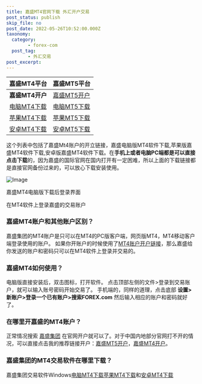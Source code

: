 ```yaml
---
title: 嘉盛MT4官网下载 外汇开户交易
post_status: publish
skip_file: no
post_date: 2022-05-26T10:52:00.000Z
taxonomy:
  category:
        - forex-com
  post_tag:
        - 外汇交易
post_excerpt: 
---
```

| 嘉盛MT4平台 | 嘉盛MT5平台 |
| :--- | :--- |
| **嘉盛MT4开户** | [嘉盛MT5开户](https://application.denglupingtai.com/cn-mt5-partner/step/1?ibcode=JIAWMT5) |
| [电脑MT4下载](https://download.mql5.com/cdn/web/8536/mt4/forexcomglobalcn4setup.exe) | [电脑MT5下载](https://download.mql5.com/cdn/web/13702/mt5/forexcomglobalcn5setup.exe) |
| [苹果MT4下载](https://itunes.apple.com/cn/app/metatrader-4/id496212596?mt=8) | [苹果MT5下载](https://itunes.apple.com/cn/app/metatrader-5-forex-stocks/id413251709) |
| [安卓MT4下载](https://download.mql5.com/cdn/web/metaquotes.software.corp/mt4/metatrader4.apk) | [安卓MT5下载](https://download.mql5.com/cdn/web/metaquotes.software.corp/mt5/metatrader5.apk) |

这个列表中包括了嘉盛Mt4账户的开立链接，嘉盛电脑版MT4软件下载,苹果版嘉盛MT4软件下载,安卓版嘉盛MT4软件下载。在**手机上或者电脑PC端都是可以直接点击下载**的，因为嘉盛的国际官网在国内打开有一定困难，所以上面的下载链接都是直接官网备份过来的，可以放心下载安装使用。

![Image](https://cdn.fendou.la/tuoss/forex-mt4.png)

嘉盛MT4电脑版下载后登录界面

在MT4软件上登录嘉盛的交易账户

### 嘉盛MT4账户和其他账户区别？

嘉盛集团的MT4账户是只可以在MT4的PC版客户端，网页版MT4，MT4移动客户端登录使用的账户。
如果你开账户的时候使用了[MT4账户开户链接](https://application.denglupingtai.com/cn-meta/step/1?ibcode=JIAWMT)，那么嘉盛给你发送的账户和密码只可以在MT4软件上登录并交易的。

### 嘉盛MT4如何使用？

电脑版直接安装后，双击图标，打开软件。
点击顶部左侧的文件>登录到交易账户，就可以输入账号密码开始交易了。
手机端的，同样的道理，点击底部 **设置>新账户>登录一个已有账户>搜索FOREX.com**
然后输入相应的账户和密码就好了。

### 在哪里开嘉盛的MT4账户？

正常情况搜索 [嘉盛集团](https://www.ssgg.net/go/forexcom/) 在官网开户就可以了。对于中国内地部分官网打不开的情况，可以直接点击我的推荐链接开户：[嘉盛MT5开户](https://application.denglupingtai.com/cn-mt5-partner/step/1?ibcode=JIAWMT5)，[嘉盛MT4开户](https://www.ssgg.net/go/forexcom/)。

### 嘉盛集团的MT4交易软件在哪里下载？

嘉盛集团交易软件Windows[电脑MT4下载](https://download.mql5.com/cdn/web/first.prudential.markets/mt4/fpmarkets4setup.exe)[苹果MT4下载](https://itunes.apple.com/cn/app/metatrader-4/id496212596?mt=8)和[安卓MT4下载](https://cdn.fendou.la/tuoss/mt4.apk)